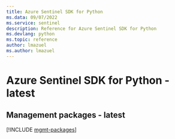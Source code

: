 ```yaml
---
title: Azure Sentinel SDK for Python
ms.data: 09/07/2022
ms.service: sentinel
description: Reference for Azure Sentinel SDK for Python
ms.devlang: python
ms.topic: reference
author: lmazuel
ms.author: lmazuel
---
```

# Azure Sentinel SDK for Python - latest

## Management packages - latest
[!INCLUDE [mgmt-packages](sentinel-mgmt-index.md)]